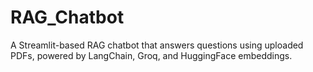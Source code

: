 # RAG_Chatbot
A Streamlit-based RAG chatbot that answers questions using uploaded PDFs, powered by LangChain, Groq, and HuggingFace embeddings.
